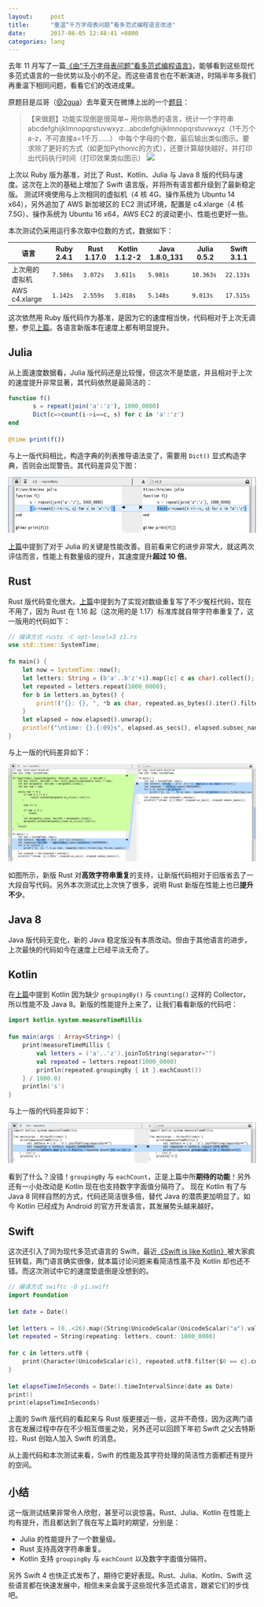 ```yaml
---
layout:     post
title:      "重温“千万字母表问题”看多范式编程语言改进"
date:       2017-06-05 12:48:41 +0800
categories: lang
---
```


去年 11 月写了一篇[《由“千万字母表问题”看多范式编程语言》](/lang/2016/11/07/10m-letters.html)，能够看到这些现代多范式语言的一些优势以及小的不足。而这些语言也在不断演进，时隔半年多我们再重温下相同问题，看看它们的改进成果。<!--more-->

原题目是瓜哥（[@2gua](http://weibo.com/2gua)）去年夏天在微博上出的一个[题目](http://weibo.com/1609119537/E4KrmCD5Q)：


> 【来做题】功能实现倒是很简单~
用你熟悉的语言，统计一个字符串abcdefghijklmnopqrstuvwxyz...abcdefghijklmnopqrstuvwxyz（1千万个a-z，不可直接a=1千万......）
中每个字母的个数，最后输出类似图示。要求除了更好的方式（如更加Pythonic的方式），还要计算越快越好，并打印出代码执行时间（打印效果类似图示）
![](http://ww3.sinaimg.cn/large/5fe93731gw1f72m4zq1ucj20v602nwf8.jpg)

上次以 Ruby 版为基准，对比了 Rust、Kotlin、Julia 与 Java 8 版的代码与速度。这次在上次的基础上增加了 Swift 语言版，并将所有语言都升级到了最新稳定版。
测试环境使用与上次相同的虚拟机（4 核 4G、操作系统为 Ubuntu 14 x64），另外追加了 AWS 新加坡区的 EC2 测试环境，配置是 c4.xlarge（4 核 7.5G）、操作系统为 Ubuntu 16 x64，AWS EC2 的波动更小、性能也更好一些。

本次测试仍采用运行多次取中位数的方式，数据如下：

| 语言           | Ruby 2.4.1 | Rust 1.17.0 | Kotlin 1.1.2-2 | Java 1.8.0_131 | Julia 0.5.2 | Swift 3.1.1 |
|----------------|------------|-------------|----------------|----------------|-------------|-------------|
| 上次用的虚拟机 | `7.586s`   | `3.072s`    | `3.611s`       | `5.981s`       | `10.363s`   | `22.133s`   |
| AWS c4.xlarge  | `1.142s`   | `2.559s`    | `3.018s`       | `5.148s`       | `9.013s`    | `17.515s`   |

这次依然用 Ruby 版代码作为基准，是因为它的速度相当快，代码相对于上次无调整，参见[上篇](/lang/2016/11/07/10m-letters.html)。各语言新版本在速度上都有明显提升。

## Julia
从上面速度数据看，Julia 版代码还是比较慢，但这次不是垫底，并且相对于上次的速度提升非常显著，其代码依然是最简洁的：

```julia
function f()
       s = repeat(join('a':'z'), 1000_0000)
       Dict(c=>count(i->i==c, s) for c in 'a':'z')
end

@time print(f())
```

与上一版代码相比，构造字典的列表推导语法变了，需要用 `Dict()` 显式构造字典，否则会出现警告。其代码差异见下图：

![julia_diff.png](/assets/10m_alpha/julia_diff.png)

[上篇](/lang/2016/11/07/10m-letters.html)中提到了对于 Julia 的关键是性能改善。目前看来它的进步非常大，就这两次评估而言，性能上有数量级的提升，其速度提升**超过 10 倍**。

## Rust
Rust 版代码变化很大。[上篇](/lang/2016/11/07/10m-letters.html)中提到为了实现对数级重复写了不少冤枉代码，现在不用了，因为 Rust 在 1.16 起（这次用的是 1.17）标准库就自带字符串重复了，这一版用的代码如下：

```rust
// 编译方式 rustc -C opt-level=3 z1.rs
use std::time::SystemTime;

fn main() {
    let now = SystemTime::now();
    let letters: String = (b'a'..b'z'+1).map(|c| c as char).collect();
    let repeated = letters.repeat(1000_0000);
    for b in letters.as_bytes() {
        print!("{}: {}, ", *b as char, repeated.as_bytes().iter().filter(|&x| x==b).count());
    }
    let elapsed = now.elapsed().unwrap();
    println!("\ntime: {}.{:09}s", elapsed.as_secs(), elapsed.subsec_nanos());
}
```

与上一版的代码差异如下：

![rust_diff.png](/assets/10m_alpha/rust_diff.png)

如图所示，新版 Rust 对**高效字符串重复**的支持，让新版代码相对于旧版省去了一大段自写代码。另外本次测试比上次快了很多，说明 Rust 新版在性能上也已**提升不少**。

## Java 8
Java 版代码无变化，新的 Java 稳定版没有本质改动。但由于其他语言的进步，上次最快的代码如今在速度上已经平淡无奇了。

## Kotlin
在[上篇](/lang/2016/11/07/10m-letters.html)中提到 Kotlin 因为缺少 `groupingBy()` 与 `counting()` 这样的 Collector，所以性能不及 Java 8。新版的性能提升上来了，让我们看看新版的代码吧：

```kotlin
import kotlin.system.measureTimeMillis

fun main(args : Array<String>) { 
    print(measureTimeMillis {
        val letters = ('a'..'z').joinToString(separator="")
        val repeated = letters.repeat(1000_0000)
        println(repeated.groupingBy { it }.eachCount())
    } / 1000.0)
    println('s')
}
```

与上一版的代码差异如下：

![kotlin_diff.png](/assets/10m_alpha/kotlin_diff.png)

看到了什么？没错！`groupingBy` 与 `eachCount`，正是上篇中所**期待的功能**！另外还有一小处改动是 Kotlin 现在也支持数字字面值分隔符了。
现在 Kotlin 有了与 Java 8 同样自然的方式，代码还简洁很多倍，替代 Java 的潜质更加明显了。如今 Kotlin 已经成为 Android 的官方开发语言，其发展势头越来越好。

## Swift

这次还引入了同为现代多范式语言的 Swift，最近[《Swift is like Kotlin》](http://nilhcem.com/swift-is-like-kotlin/)被大家疯狂转载，两门语言确实很像，就本篇讨论问题来看简洁性虽不及 Kotlin 却也还不错。而这次测试中它的速度垫底倒是没想到的。

```swift
// 编译方式 swiftc -O y1.swift
import Foundation

let date = Date()

let letters = (0..<26).map({String(UnicodeScalar(UnicodeScalar("a").value + $0)!)}).joined()
let repeated = String(repeating: letters, count: 1000_0000)

for c in letters.utf8 {
    print(Character(UnicodeScalar(c)), repeated.utf8.filter{$0 == c}.count, separator:": ", terminator:", ")
}

let elapseTimeInSeconds = Date().timeIntervalSince(date as Date)
print()
print(elapseTimeInSeconds)
```
上面的 Swift 版代码的看起来与 Rust 版更接近一些，这并不奇怪，因为这两门语言在发展过程中存在不少相互借鉴之处，另外还可以回顾下年初 Swift 之父去特斯拉、Rust 创始人加入 Swift 的消息。

从上面代码和本次测试来看，Swift 的性能及其字符处理的简洁性方面都还有提升的空间。

## 小结
这一版测试结果非常令人欣慰，甚至可以说惊喜。Rust、Julia、Kotlin 在性能上均有提升，而且都达到了我在写上篇时的期望，分别是：
- Julia 的性能提升了一个数量级。
- Rust 支持高效字符串重复。
- Kotlin 支持 `groupingBy` 与 `eachCount` 以及数字字面值分隔符。

另外 Swift 4 也快正式发布了，期待它更好表现。Rust、Julia、Kotlin、Swift 这些语言都在快速发展中，相信未来会属于这些现代多范式语言，跟紧它们的步伐吧。
